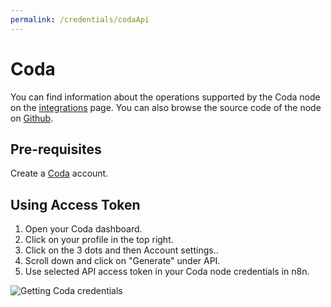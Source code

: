 ```yaml
---
permalink: /credentials/codaApi
---
```



# Coda
You can find information about the operations supported by the Coda node on the [integrations](https://n8n.io/integrations/n8n-nodes-base.coda) page. You can also browse the source code of the node on [Github](https://github.com/n8n-io/n8n/tree/master/packages/nodes-base/nodes/Coda).

## Pre-requisites

Create a [Coda](https://www.coda.com/) account.

## Using Access Token

1. Open your Coda dashboard.
2. Click on your profile in the top right.
3. Click on the 3 dots and then Account settings..
4. Scroll down and click on "Generate" under API.
5. Use selected API access token in your Coda node credentials in n8n.


![Getting Coda credentials](https://i.imgur.com/zyGV9ME.gif)




